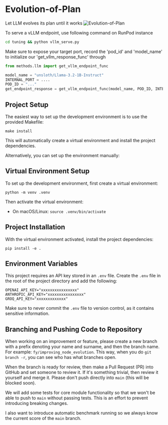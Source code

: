 # Evolution-of-Plan

Let LLM evolves its plan until it works
![Evolution-of-Plan](https://github.com/user-attachments/assets/af98faeb-66d6-4278-af86-67d668d1954e)


To serve a vLLM endpoint, use following command on RunPod instance
```bash
cd tuning && python vllm_serve.py
```
Make sure to expose your target port, record the 'pod_id' and 'model_name' to initialize our 'get_vllm_response_func' through 
```python
from methods.llm import get_vllm_endpoint_func

model_name = "unsloth/Llama-3.2-1B-Instruct"
INTERNAL_PORT = ....
POD_ID = "..."
get_endpoint_response = get_vllm_endpoint_func(model_name, POD_ID, INTERNAL_PORT)
``` 
## Project Setup

The easiest way to set up the development environment is to use the provided Makefile:

```
make install
```

This will automatically create a virtual environment and install the project dependencies.

Alternatively, you can set up the environment manually:

## Virtual Environment Setup

To set up the development environment, first create a virtual environment:

```
python -m venv .venv
```

Then activate the virtual environment:

- On macOS/Linux: `source .venv/bin/activate`

## Project Installation

With the virtual environment activated, install the project dependencies:

```
pip install -e .
```

## Environment Variables

This project requires an API key stored in an `.env` file. Create the `.env` file in the root of the project directory and add the following:

```
OPENAI_API_KEY="xxxxxxxxxxxxxxxx"
ANTHROPIC_API_KEY="xxxxxxxxxxxxxxxx"
GROQ_API_KEY="xxxxxxxxxxxxx"
```

Make sure to never commit the `.env` file to version control, as it contains sensitive information.


## Branching and Pushing Code to Repository

When working on an improvement or feature, please create a new branch with a prefix denoting your name and surname, and then the branch name. For example: `fy/improving_node_evolution`. This way, when you do `git branch -r`, you can see who has what branches open.

When the branch is ready for review, then make a Pull Request (PR) into GitHub and set someone to review it. If it's something trivial, then review it yourself and merge it. Please don't push directly into `main` (this will be blocked soon).

We will add some tests for core module functionality so that we won't be able to push to `main` without passing tests. This is an effort to prevent introducing breaking changes.

I also want to introduce automatic benchmark running so we always know the current score of the `main` branch.